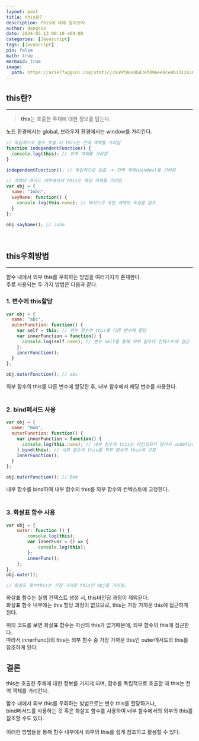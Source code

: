 ```yaml
---
layout: post
title: this란?
description: this에 대해 알아보자.
author: dongsin
date: 2024-05-13 00:10 +09:00
categories: [Javascript]
tags: [Javascript]
pin: false
math: true
mermaid: true
image:
  path: https://arielfuggini.com/static/29a9f86a9bd7efd96ee9ce8b13124303/a41d1/javascript.jpg
---
```



## this란?
---

> **this**는 호출한 주체에 대한 정보를 담는다.

노드 환경에서는 global, 브라우저 환경에서는 window를 가리킨다.

```js
// 독립적으로 함수 호출 시 this는 전역 객체를 가리킴
function independentFunction() {
  console.log(this); // 전역 객체를 가리킴
}

independentFunction(); // 독립적으로 호출 -> 전역 객체(window)를 가리킴

// 객체의 메서드 내부에서의 this는 해당 객체를 가리킴
var obj = {
  name: "John",
  sayName: function() {
    console.log(this.name); // 메서드가 속한 객체의 속성을 참조
  }
};

obj.sayName(); // John

```

<br />

## this우회방법
---
함수 내에서 외부 this를 우회하는 방법을 여러가지가 존재한다. <br />
주로 사용되는 두 가지 방법은 다음과 같다.
<br />

### 1. 변수에 this할당

```js
var obj = {
  name: "abc",
  outerFunction: function() {
    var self = this; // 외부 함수의 this를 다른 변수에 할당
    var innerFunction = function() {
      console.log(self.name); // 변수 self를 통해 외부 함수의 컨텍스트에 접근
    };
    innerFunction();
  }
};

obj.outerFunction(); // abc

```

외부 함수의 this를 다른 변수에 할당한 후, 내부 함수에서 해당 변수를 사용한다.
<br />
<br />

### 2. bind메서드 사용

```js
var obj = {
  name: "Bob",
  outerFunction: function() {
    var innerFunction = function() {
      console.log(this.name); // 내부 함수의 this는 바인딩되지 않아서 undefined
    }.bind(this); // 내부 함수의 this를 외부 함수의 this에 고정
    innerFunction();
  }
};

obj.outerFunction(); // Bob
```

내부 함수를 bind하여 내부 함수의 this를 외부 함수의 컨텍스트에 고정한다.
<br />
<br />


### 3. 화살표 함수 사용
```js
var obj = {
	outer: function () {
		console.log(this);
		var innerFunc = () => {
			console.log(this);
		};
		innerFunc();
	};
};
obj.outer();

// 화살표 함수this는 가장 가까운 this인 obj를 가리킴.
```

화살표 함수는 실행 컨텍스트 생성 시, this바인딩 과정이 제외된다.<br />
화살표 함수 내부에는 this 할당 과정이 없으므로, this는 가장 가까운 this에 접근하게 된다.<br />

위의 코드를 보면 화살표 함수는 자신의 this가 없기때문에, 외부  함수의 this에 접근한다.<br />
따라서 innerFunc()의 this는 외부 함수 중 가장 가까운 this인 outer메서드의 this를 참조하게 된다.<br />


## 결론
this는 호출한 주체에 대한 정보를 가지게 되며, 함수를 독립적으로 호출할 때 this는 전역 객체를 가리킨다.<br />

함수  내에서 외부 this를 우회하는 방법으로는 변수 this를 할당하거나,<br />
bind메서드를 사용하는 것 혹은 화살표 함수를 사용하여 내부 함수에서의 외부의 this를 참조할 수도 있다.<br />
<br />
이러한 방법들을 통해 함수 내부에서 외부의 this를 쉽게 참조하고 활용할 수 있다.<br />


